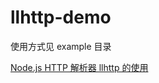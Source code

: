 # llhttp-demo
使用方式见 example 目录

[Node.js HTTP 解析器 llhttp 的使用](https://zhuanlan.zhihu.com/p/416575096)
